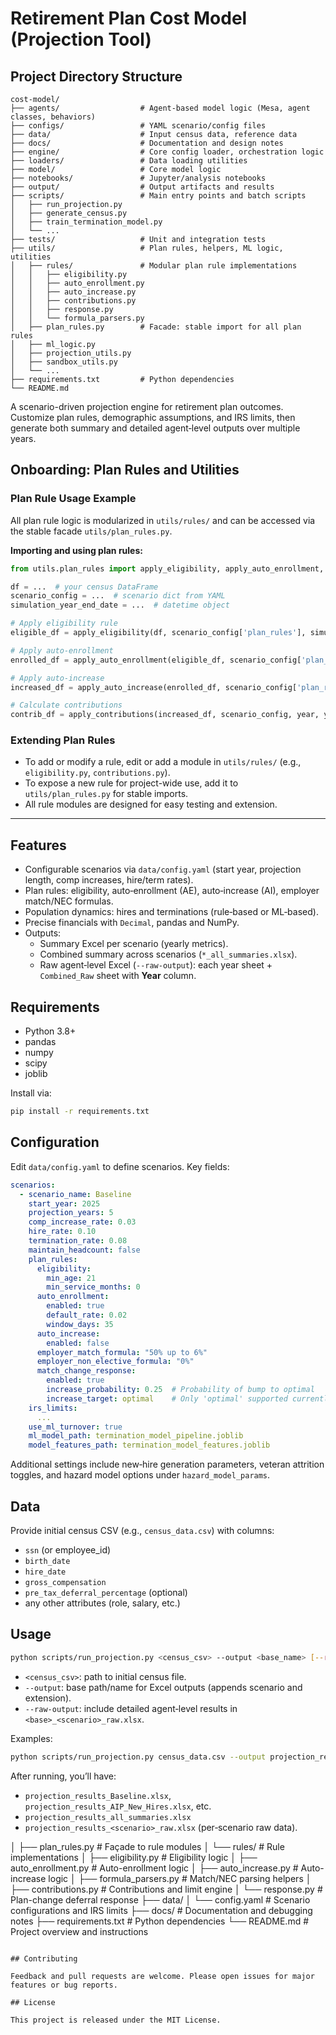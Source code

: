 # Retirement Plan Cost Model (Projection Tool)

## Project Directory Structure

```
cost-model/
├── agents/                  # Agent-based model logic (Mesa, agent classes, behaviors)
├── configs/                 # YAML scenario/config files
├── data/                    # Input census data, reference data
├── docs/                    # Documentation and design notes
├── engine/                  # Core config loader, orchestration logic
├── loaders/                 # Data loading utilities
├── model/                   # Core model logic
├── notebooks/               # Jupyter/analysis notebooks
├── output/                  # Output artifacts and results
├── scripts/                 # Main entry points and batch scripts
│   ├── run_projection.py
│   ├── generate_census.py
│   ├── train_termination_model.py
│   └── ...
├── tests/                   # Unit and integration tests
├── utils/                   # Plan rules, helpers, ML logic, utilities
│   ├── rules/               # Modular plan rule implementations
│   │   ├── eligibility.py
│   │   ├── auto_enrollment.py
│   │   ├── auto_increase.py
│   │   ├── contributions.py
│   │   ├── response.py
│   │   └── formula_parsers.py
│   ├── plan_rules.py        # Facade: stable import for all plan rules
│   ├── ml_logic.py
│   ├── projection_utils.py
│   ├── sandbox_utils.py
│   └── ...
├── requirements.txt         # Python dependencies
└── README.md
```


A scenario-driven projection engine for retirement plan outcomes. Customize plan rules, demographic assumptions, and IRS limits, then generate both summary and detailed agent‑level outputs over multiple years.

## Onboarding: Plan Rules and Utilities

### Plan Rule Usage Example

All plan rule logic is modularized in `utils/rules/` and can be accessed via the stable facade `utils/plan_rules.py`.

**Importing and using plan rules:**
```python
from utils.plan_rules import apply_eligibility, apply_auto_enrollment, apply_auto_increase, apply_contributions

df = ...  # your census DataFrame
scenario_config = ...  # scenario dict from YAML
simulation_year_end_date = ...  # datetime object

# Apply eligibility rule
eligible_df = apply_eligibility(df, scenario_config['plan_rules'], simulation_year_end_date)

# Apply auto-enrollment
enrolled_df = apply_auto_enrollment(eligible_df, scenario_config['plan_rules'], simulation_year_end_date)

# Apply auto-increase
increased_df = apply_auto_increase(enrolled_df, scenario_config['plan_rules'], simulation_year_end_date)

# Calculate contributions
contrib_df = apply_contributions(increased_df, scenario_config, year, year_start, year_end)
```

### Extending Plan Rules
- To add or modify a rule, edit or add a module in `utils/rules/` (e.g., `eligibility.py`, `contributions.py`).
- To expose a new rule for project-wide use, add it to `utils/plan_rules.py` for stable imports.
- All rule modules are designed for easy testing and extension.

---

## Features

- Configurable scenarios via `data/config.yaml` (start year, projection length, comp increases, hire/term rates).
- Plan rules: eligibility, auto‑enrollment (AE), auto‑increase (AI), employer match/NEC formulas.
- Population dynamics: hires and terminations (rule‑based or ML‑based).
- Precise financials with `Decimal`, pandas and NumPy.
- Outputs:
  - Summary Excel per scenario (yearly metrics).
  - Combined summary across scenarios (`*_all_summaries.xlsx`).
  - Raw agent‑level Excel (`--raw-output`): each year sheet + `Combined_Raw` sheet with **Year** column.

## Requirements

- Python 3.8+
- pandas
- numpy
- scipy
- joblib

Install via:
```bash
pip install -r requirements.txt
```

## Configuration

Edit `data/config.yaml` to define scenarios. Key fields:

```yaml
scenarios:
  - scenario_name: Baseline
    start_year: 2025
    projection_years: 5
    comp_increase_rate: 0.03
    hire_rate: 0.10
    termination_rate: 0.08
    maintain_headcount: false
    plan_rules:
      eligibility:
        min_age: 21
        min_service_months: 0
      auto_enrollment:
        enabled: true
        default_rate: 0.02
        window_days: 35
      auto_increase:
        enabled: false
      employer_match_formula: "50% up to 6%"
      employer_non_elective_formula: "0%"
      match_change_response:
        enabled: true
        increase_probability: 0.25  # Probability of bump to optimal
        increase_target: optimal    # Only 'optimal' supported currently
    irs_limits:
      ...
    use_ml_turnover: true
    ml_model_path: termination_model_pipeline.joblib
    model_features_path: termination_model_features.joblib
```

Additional settings include new‑hire generation parameters, veteran attrition toggles, and hazard model options under `hazard_model_params`.

## Data

Provide initial census CSV (e.g., `census_data.csv`) with columns:
- `ssn` (or employee_id)
- `birth_date`
- `hire_date`
- `gross_compensation`
- `pre_tax_deferral_percentage` (optional)
- any other attributes (role, salary, etc.)

## Usage

```bash
python scripts/run_projection.py <census_csv> --output <base_name> [--raw-output]
```

- `<census_csv>`: path to initial census file.
- `--output`: base path/name for Excel outputs (appends scenario and extension).
- `--raw-output`: include detailed agent‑level results in `<base>_<scenario>_raw.xlsx`.

Examples:
```bash
python scripts/run_projection.py census_data.csv --output projection_results --raw-output
```

After running, you’ll have:
- `projection_results_Baseline.xlsx`, `projection_results_AIP_New_Hires.xlsx`, etc.
- `projection_results_all_summaries.xlsx`
- `projection_results_<scenario>_raw.xlsx` (per‑scenario raw data).

│   ├── plan_rules.py           # Façade to rule modules
│   └── rules/                  # Rule implementations
│       ├── eligibility.py      # Eligibility logic
│       ├── auto_enrollment.py  # Auto-enrollment logic
│       ├── auto_increase.py    # Auto-increase logic
│       ├── formula_parsers.py  # Match/NEC parsing helpers
│       ├── contributions.py    # Contributions and limit engine
│       └── response.py         # Plan-change deferral response
├── data/
│   └── config.yaml             # Scenario configurations and IRS limits
├── docs/                       # Documentation and debugging notes
├── requirements.txt            # Python dependencies
└── README.md                   # Project overview and instructions
```

## Contributing

Feedback and pull requests are welcome. Please open issues for major features or bug reports.

## License

This project is released under the MIT License.
